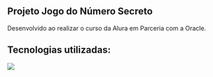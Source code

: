 ## Projeto Jogo do Número Secreto
Desenvolvido ao realizar o curso da Alura em Parceria com a Oracle.

## Tecnologias utilizadas:

<img src = "img/ícones-js-css-html.png">
